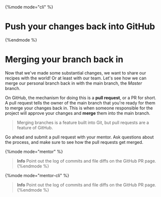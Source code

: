 {%mode mode="cli" %}
# Push your changes back into GitHub


{%endmode %}

# Merging your branch back in

Now that we've made some substantial changes, we want to share our recipes with the world! Or at least with our team. Let's see how we can merge our personal branch back in with the main branch, the *Master* branch.

On GitHub, the mechanism for doing this is a **pull request**, or a PR for short. A pull request tells the owner of the main branch that you're ready for them to merge your changes back in. This is when someone responsible for the project will approve your changes and **merge** them into the main branch.

> Merging branches is a feature built into Git, but pull requests are a feature of GitHub.

Go ahead and submit a pull request with your mentor. Ask questions about the process, and make sure to see how the pull requests get merged.



{%mode mode="mentor" %}
> **Info** Point out the log of commits and file diffs on the GitHub PR page.
{%endmode %}

{%mode mode="mentor-cli" %}
> **Info** Point out the log of commits and file diffs on the GitHub PR page.
{%endmode %}
